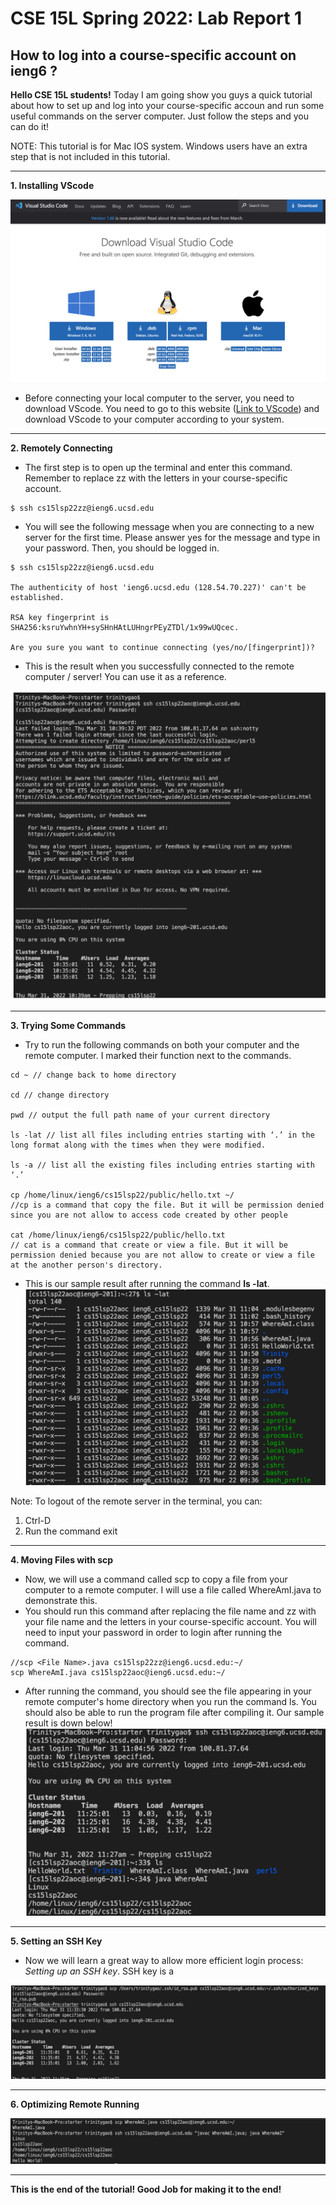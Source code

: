 # CSE 15L Spring 2022: Lab Report 1
## How to log into a course-specific account on ieng6 ?

**Hello CSE 15L students!** Today I am going show you guys a quick tutorial about how to set up and log into your course-specific accoun and run some useful commands on the server computer. Just follow the steps and you can do it!  

NOTE: This tutorial is for Mac IOS system. Windows users have an extra step that is not included in this tutorial.

---

**1. Installing VScode**

![image](1.png)
- Before connecting your local computer to the server, you need to download VScode. You need to go to this website ([Link to VScode](https://code.visualstudio.com/)) and download VScode to your computer according to your system. 

---

**2. Remotely Connecting**
 
- The first step is to open up the terminal and enter this command. Remember to replace zz with the letters in your course-specific account. 

```
$ ssh cs15lsp22zz@ieng6.ucsd.edu
```
- You will see the following message when you are connecting to a new server for the first time. Please answer yes for the message and type in your password. Then, you should be logged in.

```
$ ssh cs15lsp22zz@ieng6.ucsd.edu

The authenticity of host 'ieng6.ucsd.edu (128.54.70.227)' can't be established.

RSA key fingerprint is SHA256:ksruYwhnYH+sySHnHAtLUHngrPEyZTDl/1x99wUQcec.

Are you sure you want to continue connecting (yes/no/[fingerprint])?
```
- This is the result when you successfully connected to the remote computer / server! You can use it as a reference. 

![image](2.png)

---

**3. Trying Some Commands**
- Try to run the following commands on both your computer and the remote computer. I marked their function next to the commands.

```
cd ~ // change back to home directory

cd // change directory

pwd // output the full path name of your current directory

ls -lat // list all files including entries starting with ‘.’ in the long format along with the times when they were modified.

ls -a // list all the existing files including entries starting with ‘.’

cp /home/linux/ieng6/cs15lsp22/public/hello.txt ~/ 
//cp is a command that copy the file. But it will be permission denied since you are not allow to access code created by other people

cat /home/linux/ieng6/cs15lsp22/public/hello.txt 
// cat is a command that create or view a file. But it will be permission denied because you are not allow to create or view a file at the another person's directory.
```

- This is our sample result after running the command **ls -lat**.
![image](3.png)

Note: To logout of the remote server in the terminal, you can: 
1. Ctrl-D
1. Run the command exit

---

**4. Moving Files with scp**
- Now, we will use a command called scp to copy a file from your computer to a remote computer. I will use a file called WhereAmI.java to demonstrate this.
- You should run this command after replacing the file name and zz with your file name and the letters in your course-specific account. You will need to input your password in order to login after running the command. 
```
//scp <File Name>.java cs15lsp22zz@ieng6.ucsd.edu:~/
scp WhereAmI.java cs15lsp22aoc@ieng6.ucsd.edu:~/
```
- After running the command, you should see the file appearing in your remote computer's home directory when you run the command ls. You should also be able to run the program file after compiling it. Our sample result is down below!
![image](4.png)

---

**5. Setting an SSH Key**
- Now we will learn a great way to allow more efficient login process: *Setting up an SSH key*. SSH key is a 


![image](5.png)



---


**6. Optimizing Remote Running**


![image](6.png)



---

**This is the end of the tutorial! Good Job for making it to the end!**


